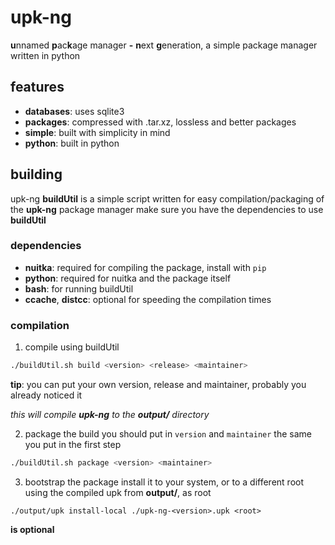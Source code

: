 
# upk-ng

**u**nnamed **p**ac**k**age manager **-** **n**ext **g**eneration, a simple package manager written in python


## features

- **databases**: uses sqlite3
- **packages**: compressed with .tar.xz, lossless and better packages
- **simple**: built with simplicity in mind
- **python**: built in python


## building
upk-ng **buildUtil** is a simple script written for easy compilation/packaging of the **upk-ng** package manager
make sure you have the dependencies to use **buildUtil**

### dependencies
- **nuitka**: required for compiling the package, install with `pip`
- **python**: required for nuitka and the package itself
- **bash**: for running buildUtil
- **ccache**, **distcc**: optional for speeding the compilation times

### compilation
1. compile using buildUtil

~~~bash
./buildUtil.sh build <version> <release> <maintainer>
~~~
**tip**: you can put your own version, release and maintainer, probably you already noticed it

_this will compile **upk-ng** to the **output/** directory_

2. package the build
you should put in `version` and `maintainer` the same you put in the first step
~~~bash
./buildUtil.sh package <version> <maintainer>
~~~

3. bootstrap the package
install it to your system, or to a different root using the compiled upk from **output/**, as root
~~~
./output/upk install-local ./upk-ng-<version>.upk <root>
~~~
**<root> is optional**
